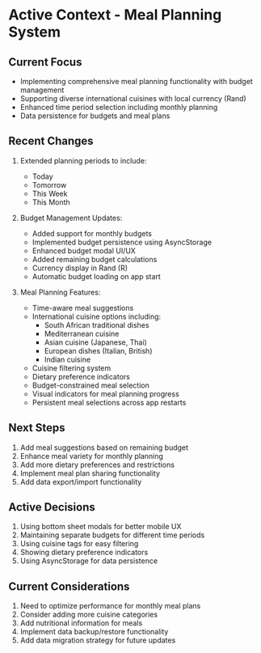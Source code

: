 # Active Context - Meal Planning System

## Current Focus
- Implementing comprehensive meal planning functionality with budget management
- Supporting diverse international cuisines with local currency (Rand)
- Enhanced time period selection including monthly planning
- Data persistence for budgets and meal plans

## Recent Changes
1. Extended planning periods to include:
   - Today
   - Tomorrow
   - This Week
   - This Month

2. Budget Management Updates:
   - Added support for monthly budgets
   - Implemented budget persistence using AsyncStorage
   - Enhanced budget modal UI/UX
   - Added remaining budget calculations
   - Currency display in Rand (R)
   - Automatic budget loading on app start

3. Meal Planning Features:
   - Time-aware meal suggestions
   - International cuisine options including:
     - South African traditional dishes
     - Mediterranean cuisine
     - Asian cuisine (Japanese, Thai)
     - European dishes (Italian, British)
     - Indian cuisine
   - Cuisine filtering system
   - Dietary preference indicators
   - Budget-constrained meal selection
   - Visual indicators for meal planning progress
   - Persistent meal selections across app restarts

## Next Steps
1. Add meal suggestions based on remaining budget
2. Enhance meal variety for monthly planning
3. Add more dietary preferences and restrictions
4. Implement meal plan sharing functionality
5. Add data export/import functionality

## Active Decisions
1. Using bottom sheet modals for better mobile UX
2. Maintaining separate budgets for different time periods
3. Using cuisine tags for easy filtering
4. Showing dietary preference indicators
5. Using AsyncStorage for data persistence

## Current Considerations
1. Need to optimize performance for monthly meal plans
2. Consider adding more cuisine categories
3. Add nutritional information for meals
4. Implement data backup/restore functionality
5. Add data migration strategy for future updates 